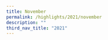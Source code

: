 ```yaml
---
title: November
permalink: /highlights/2021/november
description: ""
third_nav_title: "2021"
---
```

